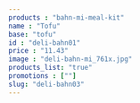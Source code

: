 ```yaml
---
products : "bahn-mi-meal-kit"
name : "Tofu"
base: "tofu"
id : "deli-bahn01"
price : "11.43"
image : "deli-bahn-mi_761x.jpg"
products_list: "true"
promotions : [""]
slug: "deli-bahn03"
---
```

